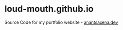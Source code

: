 # loud-mouth.github.io
Source Code for my portfolio website - [anantsaxena.dev](https://anantsaxena.dev)
